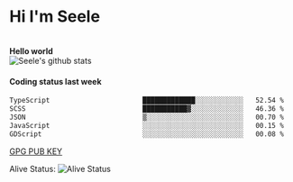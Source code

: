 <h1>Hi I'm Seele</h1>
<br>
<b> Hello world</b>
<br>
<img src="https://github-readme-stats-eight-jade.vercel.app/api?username=Seele0oO&show_icons=true&icon_color=0366d6&bg_color=ffffff&hide_title=true&hide=contribs&include_all_commits=true" alt="Seele's github stats"/>
<br>

<h4>Coding status last week </h4>

<!--START_SECTION:waka-->

```txt
TypeScript                       █████████████░░░░░░░░░░░░   52.54 %
SCSS                             ███████████▓░░░░░░░░░░░░░   46.36 %
JSON                             ▒░░░░░░░░░░░░░░░░░░░░░░░░   00.70 %
JavaScript                       ░░░░░░░░░░░░░░░░░░░░░░░░░   00.15 %
GDScript                         ░░░░░░░░░░░░░░░░░░░░░░░░░   00.08 %
```

<!--END_SECTION:waka-->



[GPG PUB KEY](https://keys.openpgp.org/vks/v1/by-fingerprint/3FCE91BF5B9666B55B67213C4C57B7824A5B6680)

Alive Status: ![Alive Status](	https://hc.dvd.moe/badge/60bc779b-9835-415f-9cb9-15fd9d/ZsLaAAbE.svg)
